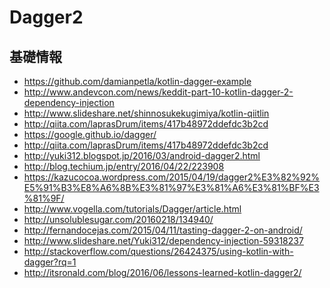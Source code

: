 Dagger2
==

基礎情報
--
+ https://github.com/damianpetla/kotlin-dagger-example
+ http://www.andevcon.com/news/keddit-part-10-kotlin-dagger-2-dependency-injection
+ http://www.slideshare.net/shinnosukekugimiya/kotlin-qiitlin
+ http://qiita.com/laprasDrum/items/417b48972ddefdc3b2cd
+ https://google.github.io/dagger/
+ http://qiita.com/laprasDrum/items/417b48972ddefdc3b2cd
+ http://yuki312.blogspot.jp/2016/03/android-dagger2.html
+ http://blog.techium.jp/entry/2016/04/22/223908
+ https://kazucocoa.wordpress.com/2015/04/19/dagger2%E3%82%92%E5%91%B3%E8%A6%8B%E3%81%97%E3%81%A6%E3%81%BF%E3%81%9F/
+ http://www.vogella.com/tutorials/Dagger/article.html
+ http://unsolublesugar.com/20160218/134940/
+ http://fernandocejas.com/2015/04/11/tasting-dagger-2-on-android/
+ http://www.slideshare.net/Yuki312/dependency-injection-59318237
+ http://stackoverflow.com/questions/26424375/using-kotlin-with-dagger?rq=1
+ http://itsronald.com/blog/2016/06/lessons-learned-kotlin-dagger2/
